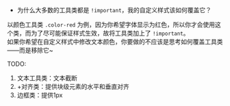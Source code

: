 * 为什么大多数的工具类都是 `!important`，我的自定义样式该如何覆盖它？

以颜色工具类 `.color-red` 为例，因为你希望字体显示为红色，所以你才会使用这个类，而为了尽可能保证样式生效，故将工具类加上了 `!important`。  
如果你希望在自定义样式中修改文本颜色，你要做的不应该是思考如何覆盖工具类——而是移除它~





TODO: 
1. 文本工具类：文本截断
2. +对齐类：提供块级元素的水平和垂直对齐
3. 边框类：提供1px